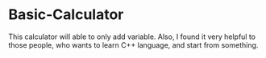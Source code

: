 # Basic-Calculator
This calculator will able to only add variable. Also, I found it very helpful to those people, who wants to learn C++ language, and start from something.
